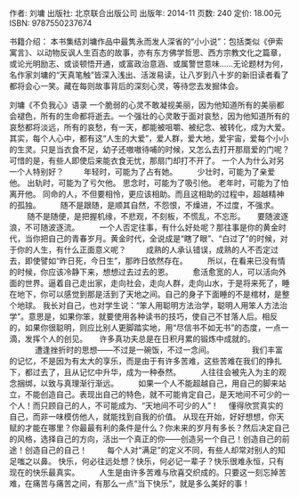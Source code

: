 
作者: 刘墉
出版社: 北京联合出版公司
出版年: 2014-11
页数: 240
定价: 18.00元
ISBN: 9787550237674

书籍介绍：
本书集结刘墉作品中最隽永而发人深省的“小小说”：包括类似《伊索寓言》、以动物反讽人生百态的故事，亦有东方佛学哲思、西方宗教文化之篇章，或论光明励志、或谈顿悟开通，或富政治意涵、或属警世意味……无论题材为何，名作家刘墉的“天真笔触”皆深入浅出、活泼易读，让八岁到八十岁的新旧读者看了都将会心一笑。藏在每则故事背后的深刻心灵，等待您去发掘体会。


刘墉《不负我心》语录
一个脆弱的心灵不敢凝视美丽，因为他知道所有的美丽都会褪色，所有的生命都将逝去。一个强壮的心灵敢于面对哀愁，因为他知道所有的哀愁都将淡远，所有的哀愁，有一天，都能被咀嚼、被纪念、被转化，成为大爱。
其实，每个人心中，都有这“人生的大爱”，爱人群，爱大地，爱宇宙，爱每个小小的生灵。只是当衣食不足，幼子还嗷嗷待哺的时候，又怎么去打开那扇爱的门呢？可惜的是，有些人即使后来能衣食无忧，那扇门却打不开了。
一个人为什么对另一个人特别好？
　　
年轻时，可能为了占有她。
　　
少壮时，可能为了亲爱他。
出轨时，可能为了亏欠他。
思念时，可能为了吸引他。
老年时，可能为了怕离开他。
同命的人，不但要相怜，更应该相助。而且这相助的过程中，超越精神的孤独。
　　
随不是跟随，是顺其自然，不怨恨，不燥进，不过度，不强求。
　　
随不是随便，是把握机缘，不悲观，不刻板，不慌乱，不忘形。
　
要随波逐浪，不可随波逐流。
　　
一个人否定往事，有什么好处呢？那往事是你的黄金时代，当你把自己的青春岁月。黄金时代，全说成是“瞎了眼”、“白过了”的时候，对于你的人生，有什么正面意义呢？
　　
成熟的人承认错误，成熟的人不否定过去，即使譬如“昨日死，今日生”，那昨日依然存在。
　　
所以，在看来已没有情的时候，你应该冷静下来，想想过去过去的恩。
　　
愈活愈宽的人，可以活向外面的世界。逼着自己走出家，走向社会，走向人群，走向山水，于是将来死了，睡在地下，你可以感觉到那是活到了天地之间。自己的身子下面睡的不是棺材，是整个地球。
我长对自己，也对学生说：“笨人用聪明方法治学，聪明人用笨人方法治学”。意思是，如果你笨，就要使用各种读书的技巧，使自己不甘落人后。相反的，如果你很聪明，则应比别人更脚踏实地，用“尽信书不如无书”的态度，一点一滴，发挥个人的创见。
　
许多真功夫总是在日积月累的锻炼中成就的。
　　　
遭逢挫折时的思想——不过是一碗饭，不过一念间。
　　
　　
我们丰富的记忆，不是因为有太大的享乐，而是由于有许多苦难，这些苦难在我们的挣扎下，都过去了，且从记忆中升华，成为一种泰然。
　　
人往往会被先入为主的观念捆绑，以致与真理渐行渐远。
　　
如果一个人不能超越自己，用自己的脚来站立，不能创造自己。表现出自己的特色，就不可能肯定自己，是天地间不可少的一个人！而只顾自己的人，不可能成为、“天地间不可少的人”！　
懂得欣赏真实的自己，而非一味模仿他人，就能找到自我的价值。
从现在开始，好好想想，你天赋的才能在哪里？你最最有利的条件是什么？你未来的岁月有多长？然后决定自己的风格，选择自己的方向，活出一个真正的你——创造另一个自己！创造自己的前途！创造自己的自己！
　　
每个人对“满足”的定义不同，有些人却常对别人的知足嗤之以鼻。
快乐，何必往远处想？快乐，何必记一辈子？快乐很难永恒，只有现在的快乐最真实。
　　
人生是由许多苦难与欣喜交织成的。只要这一刻忘掉苦难，在痛苦与痛苦之间，有那么一点“当下快乐”，就是多么美好的事！


